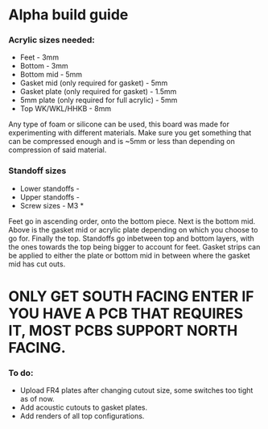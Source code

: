 # Alpha build guide

### Acrylic sizes needed:

* Feet - 3mm
* Bottom - 3mm
* Bottom mid - 5mm
* Gasket mid (only required for gasket) - 5mm
* Gasket plate (only required for gasket) - 1.5mm
* 5mm plate (only required for full acrylic) - 5mm
* Top WK/WKL/HHKB - 8mm

Any type of foam or silicone can be used, this board was made for experimenting with
different materials. Make sure you get something that can be compressed enough and is
~5mm or less than depending on compression of said material.

### Standoff sizes

* Lower standoffs - 
* Upper standoffs - 
* Screw sizes - M3 * 

Feet go in ascending order, onto the bottom piece. Next is the bottom mid. Above is the gasket mid or acrylic plate depending on which you choose to go for. Finally the top. Standoffs go inbetween top and bottom layers, with the ones towards the top being bigger to account for feet. Gasket strips can be applied to either the plate or bottom mid in between where the gasket mid has cut outs.

# ONLY GET SOUTH FACING ENTER IF YOU HAVE A PCB THAT REQUIRES IT, MOST PCBS SUPPORT NORTH FACING.

### To do:

* Upload FR4 plates after changing cutout size, some switches too tight as of now.
* Add acoustic cutouts to gasket plates.
* Add renders of all top configurations.


